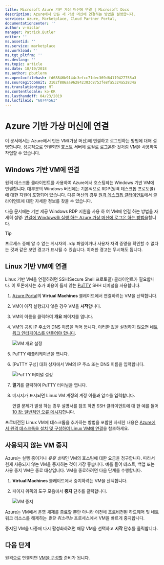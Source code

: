 ```yaml
---
title: Microsoft Azure 기반 가상 머신에 연결 | Microsoft Docs
description: Azure에서 만든 새 가상 머신에 연결하는 방법을 설명합니다.
services: Azure, Marketplace, Cloud Partner Portal,
documentationcenter: ''
author: v-miclar
manager: Patrick.Butler
editor: ''
ms.assetid: ''
ms.service: marketplace
ms.workload: ''
ms.tgt_pltfrm: ''
ms.devlang: ''
ms.topic: article
ms.date: 10/19/2018
ms.author: pbutlerm
ms.openlocfilehash: fd68846b9144c3efcc71dec369d64119427758a3
ms.sourcegitcommit: 3102f886aa962842303c8753fe8fa5324a52834a
ms.translationtype: MT
ms.contentlocale: ko-KR
ms.lasthandoff: 04/23/2019
ms.locfileid: "60744563"
---
```

# <a name="connect-to-your-azure-based-virtual-machine"></a>Azure 기반 가상 머신에 연결

이 문서에서는 Azure에서 만든 VM(가상 머신)에 연결하고 로그인하는 방법에 대해 설명합니다.  성공적으로 연결되면 호스트 서버에 로컬로 로그온한 것처럼 VM을 사용하여 작업할 수 있습니다. 

## <a name="connect-to-a-windows-based-vm"></a>Windows 기반 VM에 연결

원격 데스크톱 클라이언트를 사용하여 Azure에서 호스팅되는 Windows 기반 VM에 연결합니다.  대부분의 Windows 버전에는 기본적으로 RDP(원격 데스크톱 프로토콜)에 대한 지원이 포함되어 있습니다.  다른 머신의 경우 [원격 데스크톱 클라이언트](https://docs.microsoft.com/windows-server/remote/remote-desktop-services/clients/remote-desktop-clients)에서 클라이언트에 대한 자세한 정보를 찾을 수 있습니다.  

다음 문서에는 기본 제공 Windows RDP 지원을 사용 하 여 VM에 연결 하는 방법을 자세히 설명: [연결에 Windows를 실행 하는 Azure 가상 머신에 로그온 하는 방법을](../../../virtual-machines/windows/connect-logon.md)합니다.  

>[!TIP]
> 프로세스 중에 알 수 없는 게시자의 .rdp 파일이거나 사용자 자격 증명을 확인할 수 없다는 것과 같은 보안 경고가 표시될 수 있습니다.  이러한 경고는 무시해도 됩니다.


## <a name="connect-to-a-linux-based-vm"></a>Linux 기반 VM에 연결

Linux 기반 VM을 연결하려면 SSH(Secure Shell 프로토콜) 클라이언트가 필요합니다.  이 토론에서는 추가 비용이 들지 않는 [PuTTY](https://www.ssh.com/ssh/putty/) SHH 터미널을 사용합니다.

1. [Azure Portal](https://ms.portal.azure.com)의 **Virtual Machines** 블레이드에서 연결하려는 VM을 선택합니다.  
2. VM이 아직 실행되지 않은 경우 VM을 **시작**합니다.
3. VM의 이름을 클릭하여 **개요** 페이지를 엽니다.
4. VM의 공용 IP 주소와 DNS 이름을 적어 둡니다.  이러한 값을 설정하지 않으면 [네트워크 인터페이스를 만들어야 합니다](https://docs.microsoft.com/azure/virtual-network/virtual-network-network-interface#create-a-network-interface).

   ![VM 개요 설정](./media/publishvm_019.png)
 
5. PuTTY 애플리케이션을 엽니다.  
6. [PuTTY 구성] 대화 상자에서 VM의 IP 주소 또는 DNS 이름을 입력합니다. 

   ![PuTTY 터미널 설정](./media/publishvm_020.png)
 
7. **열기**를 클릭하여 PuTTY 터미널을 엽니다.  
8. 메시지가 표시되면 Linux VM 계정의 계정 이름과 암호를 입력합니다. 

   연결 문제가 발생 하는 경우 설명서를 참조 하면 SSH 클라이언트에 대 한 예를 들어 [10 장: 일반적인 오류 메시지](https://www.ssh.com/ssh/putty/putty-manuals/0.68/Chapter10.html#errors)합니다.

프로비전된 Linux VM에 데스크톱을 추가하는 방법을 포함한 자세한 내용은 [Azure에서 원격 데스크톱을 설치 및 구성하여 Linux VM에 연결](../../../virtual-machines/linux/use-remote-desktop.md)을 참조하세요.


## <a name="stop-unused-vms"></a>사용되지 않는 VM 중지
Azure는 실행 중이거나 *유휴 상태*인 VM의 호스팅에 대한 요금을 청구합니다.  따라서 현재 사용되지 않는 VM을 중지하는 것이 가장 좋습니다.  예를 들어 테스트, 백업 또는 사용 중지 VM은 종료 대상입니다. VM을 종료하려면 다음 단계를 수행합니다.

1. **Virtual Machines** 블레이드에서 중지하려는 VM을 선택합니다. 
2. 페이지 위쪽의 도구 모음에서 **중지** 단추를 클릭합니다.

   ![VM 중지](./media/publishvm_018.png)

Azure는 VM에서 운영 체제를 종료할 뿐만 아니라 이전에 프로비전된 하드웨어 및 네트워크 리소스를 해제하는 *할당 취소라는*  프로세스에서 VM을 빠르게 중지합니다.

중지된 VM을 나중에 다시 활성화하려면 해당 VM을 선택하고 **시작** 단추를 클릭합니다.


## <a name="next-steps"></a>다음 단계

원격으로 연결되면 [VM을 구성할](./cpp-configure-vm.md) 준비가 됩니다.
